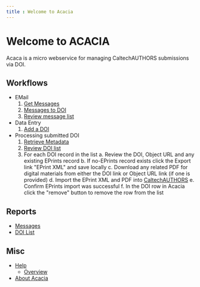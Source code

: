 ```yaml
---
title : Welcome to Acacia
---
```


Welcome to ACACIA
=================

Acaca is a micro webservice for managing CaltechAUTHORS submissions
via DOI.

Workflows
---------

- EMail
    1. [Get Messages](get-messages)
    2. [Messages to DOI](messages-to-doi)
    3. [Review message list](messages/)
- Data Entry
    1. [Add a DOI](add-doi)
- Processing submitted DOI
    1. [Retrieve Metadata](retrieve-metadata)
    2. [Review DOI list](list/)
    3. For each DOI record in the list
        a. Review the DOI, Object URL and any existing EPrints record
        b. If no-EPrints record exists click the Export link "EPrint XML"
           and save locally
        c. Download any related PDF for digital materials from either the DOI link or Object URL link (if one is provided)
        d. Import the EPrint XML and PDF into [CaltechAUTHORS](https://authors.library.library.caltech.edu)
        e. Confirm EPrints import was successful
        f. In the DOI row in Acacia click the "remove" button to remove the row from the list


Reports
-------

- [Messages](messages/)
- [DOI List](list/)

Misc
----

- [Help](help/)
    - [Overview](help/overview.html)
- [About Acacia](about)
